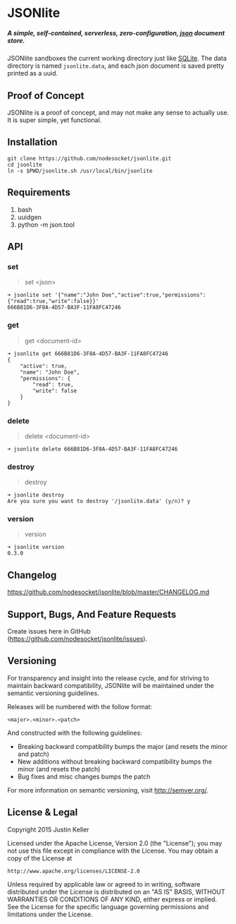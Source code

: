 # JSONlite

##### A simple, self-contained, serverless, zero-configuration, [json](http://www.json.org/) document store.

JSONlite sandboxes the current working directory just like [SQLite](https://www.sqlite.org/). The data directory is named `jsonlite.data`, and each json document is saved pretty printed as a uuid.

## Proof of Concept

JSONlite is a proof of concept, and may not make any sense to actually use. It is super simple, yet functional.

## Installation

```
git clone https://github.com/nodesocket/jsonlite.git
cd jsonlite
ln -s $PWD/jsonlite.sh /usr/local/bin/jsonlite
```

## Requirements

1. bash
2. uuidgen
3. python -m json.tool

## API

### set

> set \<json\>

````
➜ jsonlite set '{"name":"John Doe","active":true,"permissions":{"read":true,"write":false}}'
666B81D6-3F8A-4D57-BA3F-11FA8FC47246
````

### get

> get \<document-id\>

````
➜ jsonlite get 666B81D6-3F8A-4D57-BA3F-11FA8FC47246
{
    "active": true,
    "name": "John Doe",
    "permissions": {
        "read": true,
        "write": false
    }
}
````

### delete

> delete \<document-id\>

````
➜ jsonlite delete 666B81D6-3F8A-4D57-BA3F-11FA8FC47246
````

### destroy

> destroy

````
➜ jsonlite destroy
Are you sure you want to destroy '/jsonlite.data' (y/n)? y
````

### version

> version

````
➜ jsonlite version
0.3.0
````

## Changelog

https://github.com/nodesocket/jsonlite/blob/master/CHANGELOG.md

## Support, Bugs, And Feature Requests

Create issues here in GitHub (https://github.com/nodesocket/jsonlite/issues).

## Versioning

For transparency and insight into the release cycle, and for striving to maintain backward compatibility, JSONlite will be maintained under the semantic versioning guidelines.

Releases will be numbered with the follow format:

`<major>.<minor>.<patch>`

And constructed with the following guidelines:

+ Breaking backward compatibility bumps the major (and resets the minor and patch)
+ New additions without breaking backward compatibility bumps the minor (and resets the patch)
+ Bug fixes and misc changes bumps the patch

For more information on semantic versioning, visit http://semver.org/.

## License & Legal

Copyright 2015 Justin Keller

Licensed under the Apache License, Version 2.0 (the "License");
you may not use this file except in compliance with the License.
You may obtain a copy of the License at

    http://www.apache.org/licenses/LICENSE-2.0

Unless required by applicable law or agreed to in writing, software
distributed under the License is distributed on an "AS IS" BASIS,
WITHOUT WARRANTIES OR CONDITIONS OF ANY KIND, either express or implied.
See the License for the specific language governing permissions and
limitations under the License.
